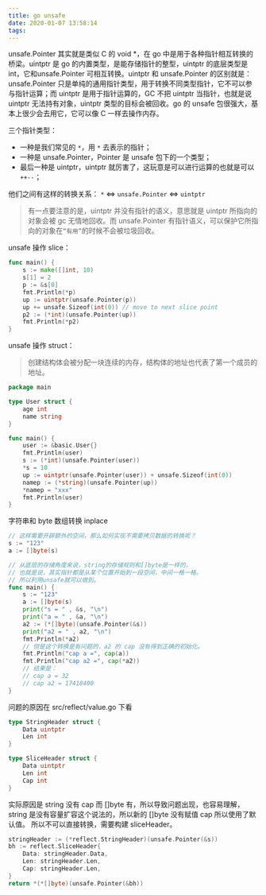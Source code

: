 ```yaml
---
title: go unsafe
date: 2020-01-07 13:58:14
tags:
---
```


unsafe.Pointer 其实就是类似 C 的 void *，在 go 中是用于各种指针相互转换的桥梁。uintptr 是 go 的内置类型，是能存储指针的整型，uintptr 的底层类型是 int，它和unsafe.Pointer 可相互转换。uintptr 和 unsafe.Pointer 的区别就是：unsafe.Pointer 只是单纯的通用指针类型，用于转换不同类型指针，它不可以参与指针运算；而 uintptr 是用于指针运算的，GC 不把 uintptr 当指针，也就是说 uintptr 无法持有对象，uintptr 类型的目标会被回收。go 的 unsafe 包很强大，基本上很少会去用它，它可以像 C 一样去操作内存。

三个指针类型：
- 一种是我们常见的 `*`，用 `*` 去表示的指针；
- 一种是 unsafe.Pointer，Pointer 是 unsafe 包下的一个类型；
- 最后一种是 uintptr，uintptr 就厉害了，这玩意是可以进行运算的也就是可以 `++--`；

他们之间有这样的转换关系：
`*` <=> `unsafe.Pointer` <=> `uintptr`
> 有一点要注意的是，uintptr 并没有指针的语义，意思就是 uintptr 所指向的对象会被 gc 无情地回收。而 unsafe.Pointer 有指针语义，可以保护它所指向的对象在`“有用”`的时候不会被垃圾回收。

unsafe 操作 slice：
```go
func main() {
    s := make([]int, 10)
    s[1] = 2
    p := &s[0]
    fmt.Println(*p)
    up := uintptr(unsafe.Pointer(p))
    up += unsafe.Sizeof(int(0)) // move to next slice point
    p2 := (*int)(unsafe.Pointer(up))
    fmt.Println(*p2)
}
```

unsafe 操作 struct：
> 创建结构体会被分配一块连续的内存，结构体的地址也代表了第一个成员的地址。
```go
package main

type User struct {
    age int
    name string
}

func main() {
    user := &basic.User{}
    fmt.Println(user)
    s := (*int)(unsafe.Pointer(user))
    *s = 10
    up := uintptr(unsafe.Pointer(user)) + unsafe.Sizeof(int(0))
    namep := (*string)(unsafe.Pointer(up))
    *namep = "xxx"
    fmt.Println(user)
}
```

字符串和 byte 数组转换 inplace
```go
// 这样需要开辟额外的空间，那么如何实现不需要拷贝数据的转换呢？
s := "123"
a := []byte(s)
```

```go
// 从底层的存储角度来说，string的存储规则和[]byte是一样的，
// 也就是说，其实指针都是从某个位置开始到一段空间，中间一格一格。
// 所以利用unsafe就可以做到。
func main() {
    s := "123"
    a := []byte(s)
    print("s = " , &s, "\n")
    print("a = " , &a, "\n")
    a2 := (*[]byte)(unsafe.Pointer(&s))
    print("a2 = " , a2, "\n")
    fmt.Println(*a2)
    // 但是这个转换是有问题的，a2 的 cap 没有得到正确的初始化。
    fmt.Println("cap a =", cap(a))
    fmt.Println("cap a2 =", cap(*a2))
    // 结果是：
    // cap a = 32
    // cap a2 = 17418400
}
```
问题的原因在 src/reflect/value.go 下看
```go
type StringHeader struct {
    Data uintptr
    Len int
}

type SliceHeader struct {
    Data uintptr
    Len int
    Cap int
}
```
实际原因是 string 没有 cap 而 []byte 有，所以导致问题出现，也容易理解，string 是没有容量扩容这个说法的，所以新的 []byte 没有赋值 cap 所以使用了默认值。
所以不可以直接转换，需要构建 sliceHeader。
```go
stringHeader := (*reflect.StringHeader)(unsafe.Pointer(&s))
bh := reflect.SliceHeader{
    Data: stringHeader.Data,
    Len: stringHeader.Len,
    Cap: stringHeader.Len,
}
return *(*[]byte)(unsafe.Pointer(&bh))
```
